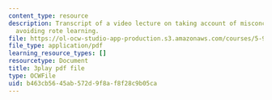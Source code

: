 ```yaml
---
content_type: resource
description: Transcript of a video lecture on taking account of misconceptions and
  avoiding rote learning.
file: https://ol-ocw-studio-app-production.s3.amazonaws.com/courses/5-95j-teaching-college-level-science-and-engineering-spring-2009/b463cb5645ab572d9f8af8f28c9b05ca_etbY4_d3peg.pdf
file_type: application/pdf
learning_resource_types: []
resourcetype: Document
title: 3play pdf file
type: OCWFile
uid: b463cb56-45ab-572d-9f8a-f8f28c9b05ca
---
```

